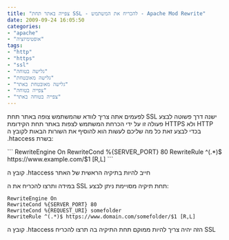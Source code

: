 ```yaml
---
title: "צפייה באתר תחת SSL - להכריח את המשתמש - Apache Mod Rewrite"
date: 2009-09-24 16:05:50
categories: 
- "apache"
- "אופטימיזציה"
tags: 
- "http"
- "https"
- "ssl"
- "גלישה בטוחה"
- "גלישה מאובטחת"
- "גלישה מאובטחת באתר"
- "צפייה בטוחה"
- "צפייה בטוחה באתר"
---
```




<p>לפעמים אתה צריך לוודא שהמשתמש צופה באתר תחת SSL
 ישנה דרך פשוטה לבצע פעולה זו על ידי הכרחת המשתמש לצפות באתר תחת הקידומת HTTPS ולא HTTP בכדי לבצע זאת כל מה שליכם לעשות הוא להוסיף את השורות הבאות לקובץ ה .htaccess בשרת:</p>
<!--more-->
```
RewriteEngine On
RewriteCond %{SERVER_PORT} 80
RewriteRule ^(.*)$ https://www.example.com/$1 [R,L]
```

<p>קובץ ה .htaccess חייב להיות בתיקיה הראשית של האתר</p>

<p>במידה ותרצו להכריח את ה SSL תחת תיקיה מסויימת ניתן לבצע:</p>

```
RewriteEngine On
RewriteCond %{SERVER_PORT} 80
RewriteCond %{REQUEST_URI} somefolder
RewriteRule ^(.*)$ https://www.domain.com/somefolder/$1 [R,L]
```

<p>קובץ ה .htaccess הזה יהיה צריך להיות ממוקם תחת התיקיה בה תרצו להכריח SSL</p>


